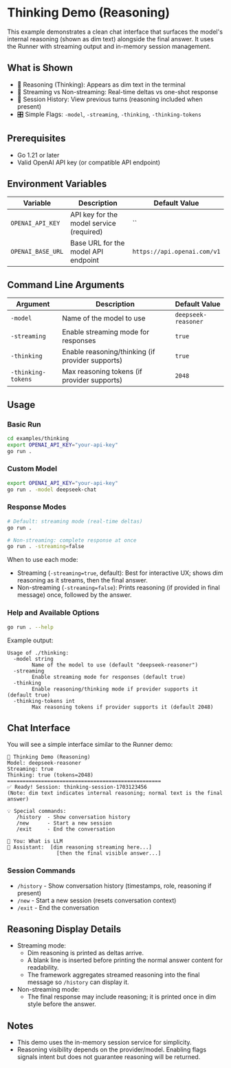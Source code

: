 # Thinking Demo (Reasoning)

This example demonstrates a clean chat interface that surfaces the model's internal reasoning (shown as dim text) alongside the final answer. It uses the Runner with streaming output and in-memory session management.

## What is Shown

- 🧠 Reasoning (Thinking): Appears as dim text in the terminal
- 🌊 Streaming vs Non-streaming: Real-time deltas vs one-shot response
- 💾 Session History: View previous turns (reasoning included when present)
- 🎛️ Simple Flags: `-model`, `-streaming`, `-thinking`, `-thinking-tokens`

## Prerequisites

- Go 1.21 or later
- Valid OpenAI API key (or compatible API endpoint)

## Environment Variables

| Variable          | Description                              | Default Value               |
| ----------------- | ---------------------------------------- | --------------------------- |
| `OPENAI_API_KEY`  | API key for the model service (required) | ``                          |
| `OPENAI_BASE_URL` | Base URL for the model API endpoint      | `https://api.openai.com/v1` |

## Command Line Arguments

| Argument            | Description                                  | Default Value        |
| ------------------- | -------------------------------------------- | -------------------- |
| `-model`            | Name of the model to use                     | `deepseek-reasoner`  |
| `-streaming`        | Enable streaming mode for responses          | `true`               |
| `-thinking`         | Enable reasoning/thinking (if provider supports) | `true`            |
| `-thinking-tokens`  | Max reasoning tokens (if provider supports)  | `2048`               |

## Usage

### Basic Run

```bash
cd examples/thinking
export OPENAI_API_KEY="your-api-key"
go run .
```

### Custom Model

```bash
export OPENAI_API_KEY="your-api-key"
go run . -model deepseek-chat
```

### Response Modes

```bash
# Default: streaming mode (real-time deltas)
go run .

# Non-streaming: complete response at once
go run . -streaming=false
```

When to use each mode:

- Streaming (`-streaming=true`, default): Best for interactive UX; shows dim reasoning as it streams, then the final answer.
- Non-streaming (`-streaming=false`): Prints reasoning (if provided in final message) once, followed by the answer.

### Help and Available Options

```bash
go run . --help
```

Example output:

```
Usage of ./thinking:
  -model string
        Name of the model to use (default "deepseek-reasoner")
  -streaming
        Enable streaming mode for responses (default true)
  -thinking
        Enable reasoning/thinking mode if provider supports it (default true)
  -thinking-tokens int
        Max reasoning tokens if provider supports it (default 2048)
```

## Chat Interface

You will see a simple interface similar to the Runner demo:

```
🧠 Thinking Demo (Reasoning)
Model: deepseek-reasoner
Streaming: true
Thinking: true (tokens=2048)
==================================================
✅ Ready! Session: thinking-session-1703123456
(Note: dim text indicates internal reasoning; normal text is the final answer)

💡 Special commands:
   /history  - Show conversation history
   /new      - Start a new session
   /exit     - End the conversation

👤 You: What is LLM
🤖 Assistant:  [dim reasoning streaming here...]
                [then the final visible answer...]
```

### Session Commands

- `/history` - Show conversation history (timestamps, role, reasoning if present)
- `/new` - Start a new session (resets conversation context)
- `/exit` - End the conversation

## Reasoning Display Details

- Streaming mode:
  - Dim reasoning is printed as deltas arrive.
  - A blank line is inserted before printing the normal answer content for readability.
  - The framework aggregates streamed reasoning into the final message so `/history` can display it.
- Non-streaming mode:
  - The final response may include reasoning; it is printed once in dim style before the answer.

## Notes

- This demo uses the in-memory session service for simplicity.
- Reasoning visibility depends on the provider/model. Enabling flags signals intent but does not guarantee reasoning will be returned.
